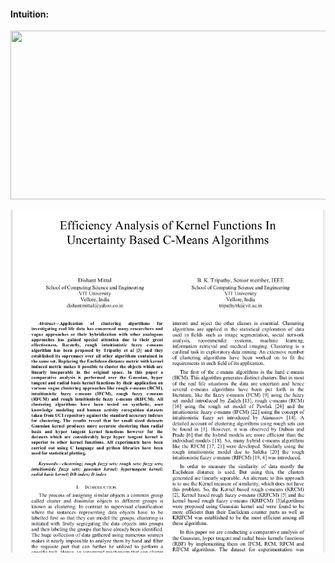 #### Intuition:
<img src="intuition.gif" width="550" height="270" />

 
![GitHub Logo](/screen3.png)
